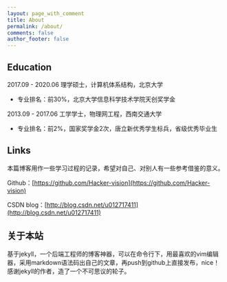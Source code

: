 ```yaml
---
layout: page_with_comment
title: About
permalink: /about/
comments: false
author_footer: false
---
```


## Education

2017.09 - 2020.06  理学硕士，计算机体系结构，北京大学

- 专业排名：前30%，北京大学信息科学技术学院天创奖学金

2013.09 - 2017.06  工学学士，物理网工程，西南交通大学

- 专业排名：前2%，国家奖学金2次，唐立新优秀学生标兵，省级优秀毕业生

## Links

本篇博客用作一些学习过程的记录，希望对自己、对别人有一些参考借鉴的意义。

Github：[https://github.com/Hacker-vision](https://github.com/Hacker-vision)

CSDN blog：[http://blog.csdn.net/u012717411](http://blog.csdn.net/u012717411)


## 关于本站

基于jekyll，一个后端工程师的博客神器，可以在命令行下，用最喜欢的vim编辑器，采用markdown语法码出自己的文章，再push到github上直接发布，nice！感谢jekyll的作者，造了一个不可思议的轮子。


